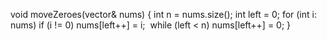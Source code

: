 void moveZeroes(vector<int>& nums) {
int n = nums.size();
int left = 0;
for (int i: nums)
if (i != 0)
nums[left++] = i;
​
while (left < n) nums[left++] = 0;
}